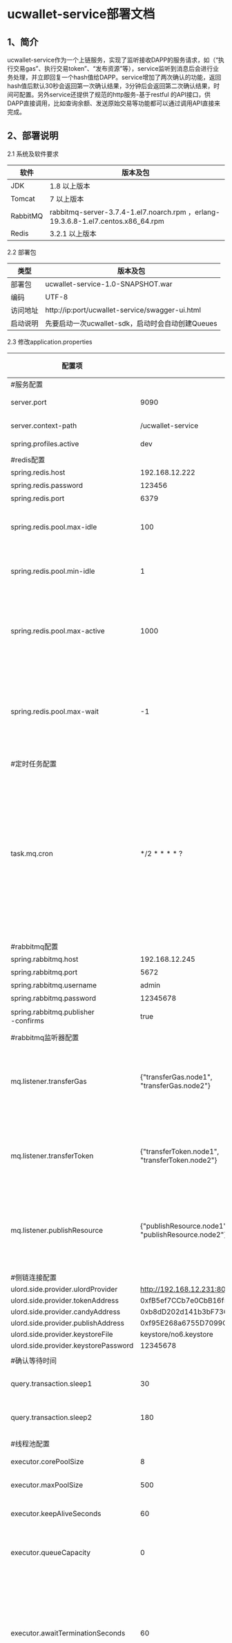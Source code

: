 # ucwallet-service部署文档

## **1、简介**

​	ucwallet-service作为一个上链服务，实现了监听接收DAPP的服务请求，如（“执行交易gas”、执行交易token”、“发布资源”等），service监听到消息后会进行业务处理，并立即回复一个hash值给DAPP。service增加了两次确认的功能，返回hash值后默认30秒会返回第一次确认结果，3分钟后会返回第二次确认结果，时间可配置。
​	另外service还提供了规范的http服务-基于restful 的API接口，供DAPP直接调用，比如查询余额、发送原始交易等功能都可以通过调用API直接来完成。

## 2、**部署说明**

2.1 系统及软件要求

| **软件** | **版本及包**                                                 |
| -------- | ------------------------------------------------------------ |
| JDK      | 1.8 以上版本                                                 |
| Tomcat   | 7 以上版本                                                   |
| RabbitMQ | rabbitmq-server-3.7.4-1.el7.noarch.rpm ，erlang-19.3.6.8-1.el7.centos.x86_64.rpm |
| Redis    | 3.2.1 以上版本                                               |

2.2 部署包

| **类型** | **版本及包**                                     |
| -------- | ------------------------------------------------ |
| 部署包   | ucwallet-service-1.0-SNAPSHOT.war                |
| 编码     | UTF-8                                            |
| 访问地址 | http://ip:port/ucwallet-service/swagger-ui.html  |
| 启动说明 | 先要启动一次ucwallet-sdk，启动时会自动创建Queues |

2.3 修改application.properties 

| **配置项**                           | **值**                                            | **配置说明**                                   |
| ------------------------------------ | ------------------------------------------------- | ---------------------------------------------- |
| #服务配置                           |                                                                               ||
| server.port                          | 9090          | 服务访问端口                               |
| server.context-path                  | /ucwallet-service                                 | 服务访问路径                               |
| spring.profiles.active               | dev                                               | 环境                                       |
|                                      |                                                   |                                                |
| #redis配置                          |                                                   |                                                |
| spring.redis.host                    | 192.168.12.222                                    | 地址                                           |
| spring.redis.password                | 123456 | 密码                                           |
| spring.redis.port                    | 6379                                              | 端口                                           |
| spring.redis.pool.max-idle           | 100                                               | 连接池中的最大空闲连接                         |
| spring.redis.pool.min-idle           | 1                                                 | 连接池中的最小空闲连接                         |
| spring.redis.pool.max-active         | 1000                                              | 连接池最大连接数（使用负值表示没有限制）       |
| spring.redis.pool.max-wait           | -1                                                | 连接池最大阻塞等待时间（使用负值表示没有限制） |
|                                      |                                                   |                                                |
| #定时任务配置                       |                                                   |                                                |
| task.mq.cron                         | */2 * * * * ?                                     | 每两秒执行一次定时任务，读取redis中未处理的消息记录，将两次确认的线程放入线程池中进行处理。 |
|                                      |                                                   |                                                |
| #rabbitmq配置                       |                                                   |                                                |
| spring.rabbitmq.host                 | 192.168.12.245                                    | 地址                                           |
| spring.rabbitmq.port                 | 5672                                              | 端口                                           |
| spring.rabbitmq.username             | admin                                             | 用户名                                         |
| spring.rabbitmq.password             | 12345678                                          | 密码                                           |
| spring.rabbitmq.publisher<br>-confirms | true                                              | 配置确认机制                                   |
|                                      |                                                   |                                                |
| #rabbitmq监听器配置                 |                                                   |                                                |
| mq.listener.transferGas              | {"transferGas.node1",<br>"transferGas.node2"}     | 监听器-Gas交易，支持多个节点配置               |
| mq.listener.transferToken            | {"transferToken.node1",<br>"transferToken.node2"} | 监听器-Token交易，支持多个节点配置             |
| mq.listener.publishResource          | {"publishResource.node1",<br>"publishResource.node2"} | 监听器-发布资源，支持多个节点配置              |
|                                      |                                                   |                                                |
| #侧链连接配置                       |                                                   |                                                |
| ulord.side.provider.ulordProvider    | http://192.168.12.231:80                          |                                                |
| ulord.side.provider.tokenAddress     | 0xfB5ef7CCb7e0CbB16f53d29B9B36e064D9c34772 |                                                |
| ulord.side.provider.candyAddress     | 0xb8dD202d141b3bF7361A414C60e1Ee714fa6C4Cf |                                                |
| ulord.side.provider.publishAddress   | 0xf95E268a6755D7099C9d08d9e53f48120572EC63 |                                                |
| ulord.side.provider.keystoreFile     | keystore/no6.keystore                             |                                                |
| ulord.side.provider.keystorePassword | 12345678                                          |                                                |
|                                      |                                                   |                                                |
| #确认等待时间 |                                                   |                                                |
| query.transaction.sleep1 | 30 | 第一次确认等待时间 |
| query.transaction.sleep2 | 180 | 第二次确认等待时间 |
|                                      |                                                   |                                                |
| #线程池配置 | | |
| executor.corePoolSize | 8 | 核心线程数 |
| executor.maxPoolSize | 500 | 最大线程数 |
| executor.keepAliveSeconds | 60 | 线程活跃时间（秒） |
| executor.queueCapacity | 0 | 线程池所使用的缓冲队列 |
| executor.awaitTerminationSeconds | 60 | 等待时间 （默认为0，此时立即停止），并没等待xx秒后强制停止 |
| executor.threadNamePrefix | async-thread- | 线程池中的线程的名称前缀 |

## 3、接口服务

### 3.1 根据钱包地址查询Gas余额接口

```
# 接口方式: http get
# 接口名称: 根据钱包地址查询Gas余额
# 接口方法名: getGasBalanceByAddress
# 访问URL: http://192.168.12.222:8080/ucwallet-service/api/getGasBalance/{address}
# 参数: address 钱包地址	
# 返回值类型: JSON

# 返回值: 
{
    "resultCode": 0,
    "resultMsg": "successed",
    "reslut": "99997496336000000000"
}
```

### 3.2 根据钱包地址查询Token余额接口

```
# 接口方式: http get
# 接口名称: 根据钱包地址查询Token余额
# 接口方法名: getTokenBalanceByAddress
# 访问URL: http://192.168.12.222:8080/ucwallet-service/api/getTokenBalance/{address}
# 参数: address：钱包地址	
# 返回值类型: JSON

# 返回值: 
{
    "resultCode": 0,
    "resultMsg": "successed",
    "reslut": "99997496336000000000"
}
```

### 3.3 发送原始交易接口

```
# 接口方式: http post
# 接口名称: 发送原始交易
# 接口方法名: sendRawTransaction
# 访问URL: http://192.168.12.222:8080/ucwallet-service/api/sendRawTransaction
# 参数类型: string	
# 参数: hexValue：交易签名
# 返回值类型: JSON

# 返回值: 
{
  "resultCode": 0,
  "resultMsg": "successed",
  "result": "0xaa5b79925e500bc36f8cdc0f7fbd7e60308aa2d0b6b0295173140584dc3a7f24"
}
```

### 3.4 根据钱包地址查询交易数

```
# 接口方式: http get
# 接口名称: 根据钱包地址查询交易数
# 接口方法名: getTransactionCount
# 访问URL: http://192.168.12.222:8080/ucwallet-service/api/getTransactionCount/{address}
# 参数: address：钱包地址	
# 返回值类型: JSON

# 返回值: 
{
  "resultCode": 0,
  "resultMsg": "successed",
  "result": "0"
}
```



```
# 返回值说明
resultCode：返回结果码	
	0 //操作成功
	1 //无数据
	2 //超时
	3 //参数错误
	9 //系统异常 
resultMsg：返回结果消息
result：返回值
```

